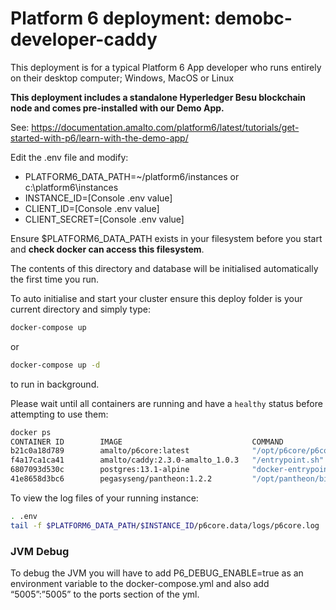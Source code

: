 # Platform 6 deployment: demobc-developer-caddy

This deployment is for a typical Platform 6 App developer who runs entirely on their desktop computer; Windows, MacOS or Linux

**This deployment includes a standalone Hyperledger Besu blockchain node and comes pre-installed with our Demo App.**

See: https://documentation.amalto.com/platform6/latest/tutorials/get-started-with-p6/learn-with-the-demo-app/

Edit the .env file and modify:

- PLATFORM6_DATA_PATH=~/platform6/instances or c:\platform6\instances
- INSTANCE_ID=[Console .env value]
- CLIENT_ID=[Console .env value]
- CLIENT_SECRET=[Console .env value]

Ensure $PLATFORM6_DATA_PATH exists in your filesystem before you start and **check docker can access this filesystem**.

The contents of this directory and database will be initialised automatically the first time you run.

To auto initialise and start your cluster ensure this deploy folder is your current directory and simply type:

```bash
docker-compose up
```
or

```bash
docker-compose up -d
```

to run in background.

Please wait until all containers are running and have a `healthy` status before attempting to use them:

```bash
docker ps
CONTAINER ID        IMAGE                             COMMAND                  CREATED             STATUS                             PORTS                                                                       NAMES
b21c0a18d789        amalto/p6core:latest              "/opt/p6core/p6core-…"   37 seconds ago      Up 35 seconds (healthy)            0.0.0.0:2221-2222->2221-2222/tcp, 0.0.0.0:5005->5005/tcp                    p6core
f4a17ca1ca41        amalto/caddy:2.3.0-amalto_1.0.3   "/entrypoint.sh"         38 seconds ago      Up 36 seconds (healthy)            80/tcp, 443/tcp, 0.0.0.0:8091->8091/tcp, 2019/tcp, 0.0.0.0:8483->8483/tcp   p6proxy
6807093d530c        postgres:13.1-alpine              "docker-entrypoint.s…"   38 seconds ago      Up 36 seconds (healthy)            5432/tcp                                                                    pgsql
41e8658d3bc6        pegasyseng/pantheon:1.2.2         "/opt/pantheon/bin/p…"   2 minutes ago       Up 2 minutes                       8545-8547/tcp, 30303/tcp                                                    demobc
``` 

To view the log files of your running instance:

```bash
. .env
tail -f $PLATFORM6_DATA_PATH/$INSTANCE_ID/p6core.data/logs/p6core.log
```

### JVM Debug

To debug the JVM you will have to add P6_DEBUG_ENABLE=true as an environment variable to the docker-compose.yml and also add “5005”:”5005” to the ports section of the yml.
